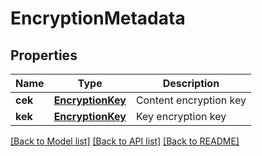 # EncryptionMetadata

## Properties

Name | Type | Description
------------ | ------------- | -------------
**cek** | [**EncryptionKey**](EncryptionKey.md) | Content encryption key
**kek** | [**EncryptionKey**](EncryptionKey.md) | Key encryption key

[[Back to Model list]](../README.md#documentation-for-models) [[Back to API list]](../README.md#documentation-for-api-endpoints) [[Back to README]](../README.md)
